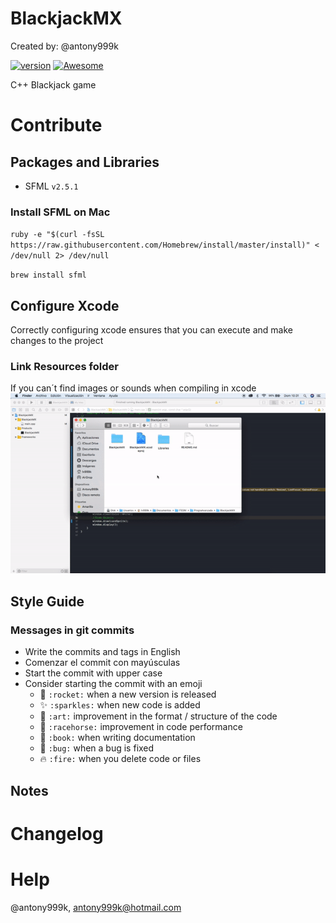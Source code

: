 # BlackjackMX
Created by: @antony999k

[![version](https://img.shields.io/badge/version-0.0.1-ff69b4.svg)]()
[![Awesome](https://cdn.rawgit.com/sindresorhus/awesome/d7305f38d29fed78fa85652e3a63e154dd8e8829/media/badge.svg)](https://github.com/wasabeef/awesome-android-ui)

C++ Blackjack game

# Contribute

## Packages and Libraries
- SFML `v2.5.1`

### Install SFML on Mac
`ruby -e "$(curl -fsSL https://raw.githubusercontent.com/Homebrew/install/master/install)" < /dev/null 2> /dev/null`

`brew install sfml`

## Configure Xcode
Correctly configuring xcode ensures that you can execute and make changes to the project
### Link Resources folder
If you can´t find images or sounds when compiling in xcode
![Link Resources folder](BlackjackMX/Resources/Demos/linkResources.gif)

## Style Guide
### Messages in git commits

- Write the commits and tags in English
- Comenzar el commit con mayúsculas
- Start the commit with upper case
- Consider starting the commit with an emoji
    - :rocket: `:rocket:` when a new version is released
    - :sparkles: `:sparkles:` when new code is added
    - :art: `:art:` improvement in the format / structure of the code
    - :racehorse: `:racehorse:` improvement in code performance
    - :book: `:book:` when writing documentation
    - :bug: `:bug:` when a bug is fixed
    - :fire: `:fire:` when you delete code or files

## Notes

# Changelog

# Help
@antony999k, antony999k@hotmail.com
